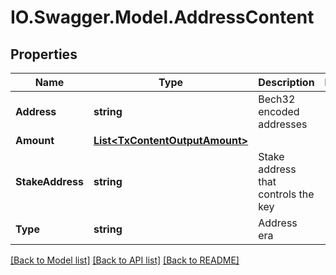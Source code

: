 # IO.Swagger.Model.AddressContent
## Properties

Name | Type | Description | Notes
------------ | ------------- | ------------- | -------------
**Address** | **string** | Bech32 encoded addresses | 
**Amount** | [**List&lt;TxContentOutputAmount&gt;**](TxContentOutputAmount.md) |  | 
**StakeAddress** | **string** | Stake address that controls the key | 
**Type** | **string** | Address era | 

[[Back to Model list]](../README.md#documentation-for-models) [[Back to API list]](../README.md#documentation-for-api-endpoints) [[Back to README]](../README.md)

